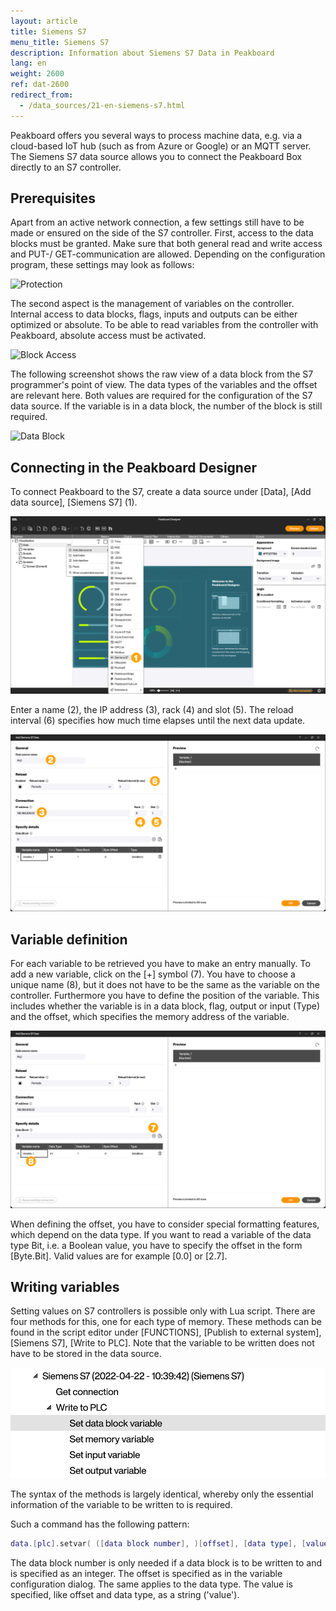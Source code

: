 ```yaml
---
layout: article
title: Siemens S7
menu_title: Siemens S7
description: Information about Siemens S7 Data in Peakboard
lang: en
weight: 2600
ref: dat-2600
redirect_from:
  - /data_sources/21-en-siemens-s7.html
---
```


Peakboard offers you several ways to process machine data, e.g. via a cloud-based IoT hub (such as from Azure or Google) or an MQTT server. The Siemens S7 data source allows you to connect the Peakboard Box directly to an S7 controller.

## Prerequisites

Apart from an active network connection, a few settings still have to be made or ensured on the side of the S7 controller. First, access to the data blocks must be granted. Make sure that both general read and write access and PUT-/ GET-communication are allowed. Depending on the configuration program, these settings may look as follows:

![Protection](/assets/images/data-sources/siemens-s7/datenquelle-s7-00-protection.png)

The second aspect is the management of variables on the controller. Internal access to data blocks, flags, inputs and outputs can be either optimized or absolute. To be able to read variables from the controller with Peakboard, absolute access must be activated.

![Block Access](/assets/images/data-sources/siemens-s7/datenquelle-s7-01-block-access.png)

The following screenshot shows the raw view of a data block from the S7 programmer's point of view. The data types of the variables and the offset are relevant here. Both values are required for the configuration of the S7 data source. If the variable is in a data block, the number of the block is still required.

![Data Block](/assets/images/data-sources/siemens-s7/datenquelle-s7-02-data-block.png)

## Connecting in the Peakboard Designer

To connect Peakboard to the S7, create a data source under [Data], [Add data source], [Siemens S7] (1).

![Add data source](/assets/images/data-sources/siemens-s7/en_s7_add-datasource.png)

Enter a name (2), the IP address (3), rack (4) and slot (5). The reload interval (6) specifies how much time elapses until the next data update.

![Configure data source](/assets/images/data-sources/siemens-s7/en_s7_configure-datasource.png)

## Variable definition

For each variable to be retrieved you have to make an entry manually. To add a new variable, click on the [+] symbol (7). You have to choose a unique name (8), but it does not have to be the same as the variable on the controller. Furthermore you have to define the position of the variable. This includes whether the variable is in a data block, flag, output or input (Type) and the offset, which specifies the memory address of the variable.

![Add variable](/assets/images/data-sources/siemens-s7/en_s7_add-variable.png)

When defining the offset, you have to consider special formatting features, which depend on the data type. If you want to read a variable of the data type Bit, i.e. a Boolean value, you have to specify the offset in the form [Byte.Bit]. Valid values are for example [0.0] or [2.7].

## Writing variables

Setting values on S7 controllers is possible only with Lua script. There are four methods for this, one for each type of memory. These methods can be found in the script editor under [FUNCTIONS], [Publish to external system], [Siemens S7], [Write to PLC].
Note that the variable to be written does not have to be stored in the data source.

![Write variables](/assets/images/data-sources/siemens-s7/en_s7_write-variable.png)

The syntax of the methods is largely identical, whereby only the essential information of the variable to be written to is required.

Such a command has the following pattern:

```lua
data.[plc].setvar( ([data block number], )[offset], [data type], [value] )
```

The data block number is only needed if a data block is to be written to and is specified as an integer. The offset is specified as in the variable configuration dialog. The same applies to the data type. The value is specified, like offset and data type, as a string ('value').
